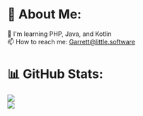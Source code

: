 # 💫 About Me:
🧠 I'm learning PHP, Java, and Kotlin<br>📫 How to reach me: Garrett@little.software

# 📊 GitHub Stats:
![](https://github-readme-stats.vercel.app/api?username=littleprogrammerG&theme=aura_dark&hide_border=false&include_all_commits=false&count_private=false)<br>
![](https://github-readme-stats.vercel.app/api/top-langs/?username=littleprogrammerG&theme=aura_dark&hide_border=false&include_all_commits=false&count_private=false&layout=compact)
